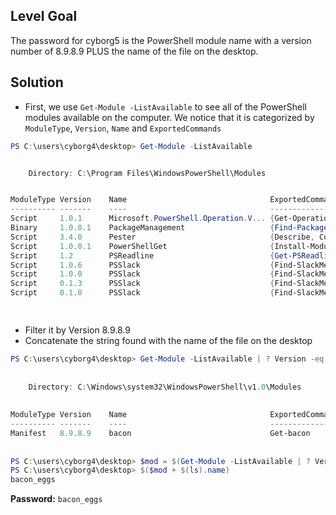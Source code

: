 ## Level Goal
The password for cyborg5 is the PowerShell module name with a version number of 8.9.8.9 PLUS the name of the file on the desktop.

## Solution
- First, we use <code>Get-Module -ListAvailable</code> to see all of the PowerShell modules available on the computer. We notice that it is categorized by <code>ModuleType</code>, <code>Version</code>, <code>Name</code> and <code>ExportedCommands</code> 
```powershell
PS C:\users\cyborg4\desktop> Get-Module -ListAvailable


    Directory: C:\Program Files\WindowsPowerShell\Modules


ModuleType Version    Name                                ExportedCommands            
---------- -------    ----                                ----------------            
Script     1.0.1      Microsoft.PowerShell.Operation.V... {Get-OperationValidation,...
Binary     1.0.0.1    PackageManagement                   {Find-Package, Get-Packag...
Script     3.4.0      Pester                              {Describe, Context, It, S...
Script     1.0.0.1    PowerShellGet                       {Install-Module, Find-Mod...
Script     1.2        PSReadline                          {Get-PSReadlineKeyHandler...
Script     1.0.6      PSSlack                             {Find-SlackMessage, Get-P...
Script     1.0.0      PSSlack                             {Find-SlackMessage, Get-P...
Script     0.1.3      PSSlack                             {Find-SlackMessage, Get-P...
Script     0.1.0      PSSlack                             {Find-SlackMessage, Get-P...

 
```
- Filter it by Version 8.9.8.9
- Concatenate the string found with the name of the file on the desktop
```powershell
PS C:\users\cyborg4\desktop> Get-Module -ListAvailable | ? Version -eq "8.9.8.9"       
                                                                                       
                                                                                       
    Directory: C:\Windows\system32\WindowsPowerShell\v1.0\Modules                      
                                                                                       
                                                                                       
ModuleType Version    Name                                ExportedCommands             
---------- -------    ----                                ----------------             
Manifest   8.9.8.9    bacon                               Get-bacon                    
                                                                                       
                                                                                       
PS C:\users\cyborg4\desktop> $mod = $(Get-Module -ListAvailable | ? Version -eq "8.9.8.9").Name
PS C:\users\cyborg4\desktop> $($mod + $(ls).name)                                      
bacon_eggs                 
```
<strong>Password:</strong> <code>bacon_eggs</code>
